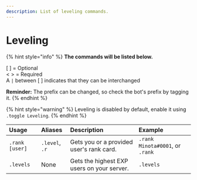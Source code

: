 ```yaml
---
description: List of leveling commands.
---
```


# Leveling

{% hint style="info" %}
**The commands will be listed below.**

\[ \] = Optional  
&lt; &gt; = Required  
A `|` between \[ \] indicates that they can be interchanged

**Reminder:** The prefix can be changed, so check the bot's prefix by tagging it.
{% endhint %}

{% hint style="warning" %}
Leveling is disabled by default, enable it using `.toggle Leveling`.
{% endhint %}

| Usage | Aliases | Description | Example |
| :--- | :--- | :--- | :--- |
| `.rank [user]` | `.level`, `.r` | Gets you or a provided user's rank card. | `.rank Minota#0001`, or `.rank` |
| `.levels` | None | Gets the highest EXP users on your server. | `.levels` |

